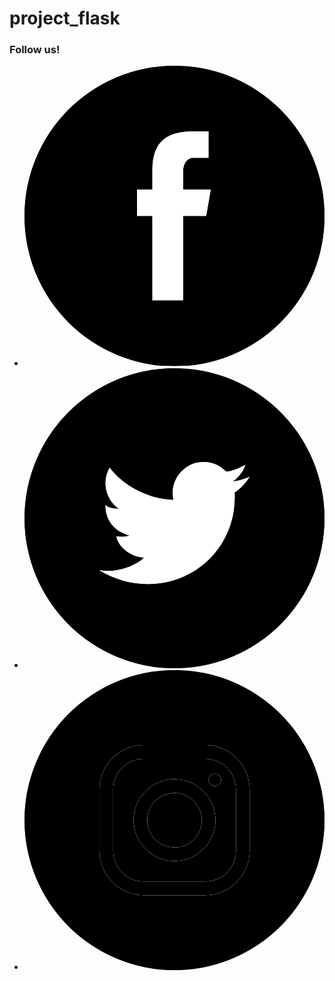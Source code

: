 # project_flask
<div class="footer__soc-nav">
            <div class="footer_soc-capt">
                <h3>Follow us!</h3>
            </div>
            <ul class="footer__soc-nav-list">
                <li class="footer__soc"><a href='#'><svg class="si6540f3e4144022001890b72bfb1344eb8cf2474d8cf5ce799a20d2e31698755595490 svgIcon_1J7 filled_Qbi darkTheme_3jZ" viewBox="0 0 32 32" style="border-radius:50%"><path class="outer_bDW" d="M32 0H0V32H32V0ZM16.9133 25H13.6383V16.0044H12V13.1936H13.6383V10.9374H13.6443C13.7014 8.9864 14.3604 7.129 17.5674 7.0126V7H19.6171V9.8108H17.9447C17.3379 9.8108 16.9133 10.5002 16.9133 11.1568V13.1936H19.8561L19.3702 16.0044H16.9133V25Z" fill-rule="evenodd"></path><path d="M16,31 C24.2842712,31 31,24.2842712 31,16 C31,7.71572875 24.2842712,1 16,1 C7.71572875,1 1,7.71572875 1,16 C1,24.2842712 7.71572875,31 16,31 Z M16,32 C7.163444,32 0,24.836556 0,16 C0,7.163444 7.163444,0 16,0 C24.836556,0 32,7.163444 32,16 C32,24.836556 24.836556,32 16,32 Z" class="border_2yy"></path><path class="logo_2gS" d="M13.6383 25H16.9133V16.0044H19.3702L19.8561 13.1936H16.9133V11.1568C16.9133 10.5002 17.3379 9.8108 17.9447 9.8108H19.6171V7H17.5674V7.0126C14.3604 7.129 13.7014 8.9864 13.6443 10.9374H13.6383V13.1936H12V16.0044H13.6383V25Z" style="color:#ffffff;fill:#ffffff"></path></svg></a></li>
                <li class="footer__soc"><a href="#"><svg class="si6540f3e4144022001890b72bfb1344eb8cf2474d8cf5ce799a20d2e31698755595490 svgIcon_1J7 filled_Qbi darkTheme_3jZ" viewBox="0 0 32 32" style="border-radius:50%"><path class="outer_bDW" d="M0,0 L32,0 L32,32 L0,32 L0,0 Z M23.5445333,10.2885333 C23.0796444,10.5863111 22.0122666,11.0190222 21.4858666,11.0190222 L21.4858666,11.0199111 C20.8848,10.392 20.0385777,10 19.1000888,10 C17.2773333,10 15.7992889,11.4780444 15.7992889,13.3000888 C15.7992889,13.5532445 15.8286222,13.8001778 15.8828444,14.0369778 L15.8823111,14.0369778 C13.4097777,13.9720888 10.7056,12.7328 9.07768889,10.6117333 C8.0768,12.3441778 8.94293333,14.2709334 10.0787556,14.9729778 C9.68995555,15.0023111 8.97422222,14.9281778 8.63733333,14.5994666 C8.61475555,15.7493334 9.16764444,17.2728889 11.1836444,17.8256 C10.7953778,18.0344889 10.1080889,17.9745778 9.80924444,17.9301333 C9.91413329,18.9008 11.2734222,20.1697778 12.7598222,20.1697778 C12.2300445,20.7825777 10.2368,21.8940444 8,21.5404445 C9.51911111,22.4647111 11.2896,22.9999999 13.1635555,22.9999999 C18.4888889,22.9999999 22.6245334,18.6840889 22.4019555,13.3598222 C22.4010666,13.3539556 22.4010666,13.3480889 22.4005334,13.3416889 C22.4010666,13.328 22.4019555,13.3143111 22.4019555,13.3000888 C22.4019555,13.2835556 22.4005334,13.2679111 22.4,13.2519111 C22.8847999,12.9203555 23.5352888,12.3338667 24,11.5619556 C23.7304889,11.7104 22.9219555,12.0076445 22.1696,12.0814222 C22.6524444,11.8208 23.3678222,10.9672889 23.5445333,10.2885333 Z" fill-rule="evenodd"></path><path d="M16,31 C24.2842712,31 31,24.2842712 31,16 C31,7.71572875 24.2842712,1 16,1 C7.71572875,1 1,7.71572875 1,16 C1,24.2842712 7.71572875,31 16,31 Z M16,32 C7.163444,32 0,24.836556 0,16 C0,7.163444 7.163444,0 16,0 C24.836556,0 32,7.163444 32,16 C32,24.836556 24.836556,32 16,32 Z" class="border_2yy"></path><path class="logo_2gS" d="M23.5445333,10.2885333 C23.0796444,10.5863111 22.0122666,11.0190222 21.4858666,11.0190222 L21.4858666,11.0199111 C20.8848,10.392 20.0385777,10 19.1000888,10 C17.2773333,10 15.7992889,11.4780444 15.7992889,13.3000888 C15.7992889,13.5532445 15.8286222,13.8001778 15.8828444,14.0369778 L15.8823111,14.0369778 C13.4097777,13.9720888 10.7056,12.7328 9.07768889,10.6117333 C8.0768,12.3441778 8.94293333,14.2709334 10.0787556,14.9729778 C9.68995555,15.0023111 8.97422222,14.9281778 8.63733333,14.5994666 C8.61475555,15.7493334 9.16764444,17.2728889 11.1836444,17.8256 C10.7953778,18.0344889 10.1080889,17.9745778 9.80924444,17.9301333 C9.91413329,18.9008 11.2734222,20.1697778 12.7598222,20.1697778 C12.2300445,20.7825777 10.2368,21.8940444 8,21.5404445 C9.51911111,22.4647111 11.2896,22.9999999 13.1635555,22.9999999 C18.4888889,22.9999999 22.6245334,18.6840889 22.4019555,13.3598222 C22.4010666,13.3539556 22.4010666,13.3480889 22.4005334,13.3416889 C22.4010666,13.328 22.4019555,13.3143111 22.4019555,13.3000888 C22.4019555,13.2835556 22.4005334,13.2679111 22.4,13.2519111 C22.8847999,12.9203555 23.5352888,12.3338667 24,11.5619556 C23.7304889,11.7104 22.9219555,12.0076445 22.1696,12.0814222 C22.6524444,11.8208 23.3678222,10.9672889 23.5445333,10.2885333" style="color:#000000;fill:#ffffff"></path></svg></a></li>
                <li class="footer__soc"><a href="#"><svg class="si6540f3e4144022001890b72bfb1344eb8cf2474d8cf5ce799a20d2e31698755595490 svgIcon_1J7 filled_Qbi darkTheme_3jZ" viewBox="0 0 32 32" style="border-radius:50%"><g><path class="outer_bDW" d="M0,0 L32,0 L32,32 L0,32 L0,0 Z M12.7045454,8 C10.1221593,8 8,10.1193185 8,12.7045454 L8,19.2954545 C8,21.8778407 10.1193185,24 12.7045454,24 L19.2954545,24 C21.8778407,24 24,21.8806822 24,19.2954545 L24,12.7045454 C24,10.1221593 21.8806822,8 19.2954545,8 L12.7045454,8 Z M12.7045454,9.45454545 L19.2954545,9.45454545 C21.0937498,9.45454545 22.5454545,10.9062502 22.5454545,12.7045454 L22.5454545,19.2954545 C22.5454545,21.0937498 21.0937498,22.5454545 19.2954545,22.5454545 L12.7045454,22.5454545 C10.9062502,22.5454545 9.45454545,21.0937498 9.45454545,19.2954545 L9.45454545,12.7045454 C9.45454545,10.9062502 10.9062502,9.45454545 12.7045454,9.45454545 Z M20.2954545,11.0454545 C19.9289774,11.0454545 19.6363636,11.3380684 19.6363636,11.7045454 C19.6363636,12.0710225 19.9289774,12.3636364 20.2954545,12.3636364 C20.6619316,12.3636364 20.9545454,12.0710225 20.9545454,11.7045454 C20.9545454,11.3380684 20.6619316,11.0454545 20.2954545,11.0454545 Z M16,11.6363636 C13.599432,11.6363636 11.6363636,13.599432 11.6363636,16 C11.6363636,18.400568 13.599432,20.3636364 16,20.3636364 C18.400568,20.3636364 20.3636364,18.400568 20.3636364,16 C20.3636364,13.599432 18.400568,11.6363636 16,11.6363636 Z M16,13.0909091 C17.6164771,13.0909091 18.9090909,14.3835229 18.9090909,16 C18.9090909,17.6164771 17.6164771,18.9090909 16,18.9090909 C14.3835229,18.9090909 13.0909091,17.6164771 13.0909091,16 C13.0909091,14.3835229 14.3835229,13.0909091 16,13.0909091 Z"></path><path class="insta-mask-hover_2Yt" style="fill:url(#si6540f3e4144022001890b72bfb1344eb8cf2474d8cf5ce799a20d2e31698755595490ec2aa9c1-c35a-4a94-adcf-c75fecd2d903hover)" d="M0,0 L32,0 L32,32 L0,32 L0,0 Z M12.7045454,8 C10.1221593,8 8,10.1193185 8,12.7045454 L8,19.2954545 C8,21.8778407 10.1193185,24 12.7045454,24 L19.2954545,24 C21.8778407,24 24,21.8806822 24,19.2954545 L24,12.7045454 C24,10.1221593 21.8806822,8 19.2954545,8 L12.7045454,8 Z M12.7045454,9.45454545 L19.2954545,9.45454545 C21.0937498,9.45454545 22.5454545,10.9062502 22.5454545,12.7045454 L22.5454545,19.2954545 C22.5454545,21.0937498 21.0937498,22.5454545 19.2954545,22.5454545 L12.7045454,22.5454545 C10.9062502,22.5454545 9.45454545,21.0937498 9.45454545,19.2954545 L9.45454545,12.7045454 C9.45454545,10.9062502 10.9062502,9.45454545 12.7045454,9.45454545 Z M20.2954545,11.0454545 C19.9289774,11.0454545 19.6363636,11.3380684 19.6363636,11.7045454 C19.6363636,12.0710225 19.9289774,12.3636364 20.2954545,12.3636364 C20.6619316,12.3636364 20.9545454,12.0710225 20.9545454,11.7045454 C20.9545454,11.3380684 20.6619316,11.0454545 20.2954545,11.0454545 Z M16,11.6363636 C13.599432,11.6363636 11.6363636,13.599432 11.6363636,16 C11.6363636,18.400568 13.599432,20.3636364 16,20.3636364 C18.400568,20.3636364 20.3636364,18.400568 20.3636364,16 C20.3636364,13.599432 18.400568,11.6363636 16,11.6363636 Z M16,13.0909091 C17.6164771,13.0909091 18.9090909,14.3835229 18.9090909,16 C18.9090909,17.6164771 17.6164771,18.9090909 16,18.9090909 C14.3835229,18.9090909 13.0909091,17.6164771 13.0909091,16 C13.0909091,14.3835229 14.3835229,13.0909091 16,13.0909091 Z"></path></g><path d="M16,31 C24.2842712,31 31,24.2842712 31,16 C31,7.71572875 24.2842712,1 16,1 C7.71572875,1 1,7.71572875 1,16 C1,24.2842712 7.71572875,31 16,31 Z M16,32 C7.163444,32 0,24.836556 0,16 C0,7.163444 7.163444,0 16,0 C24.836556,0 32,7.163444 32,16 C32,24.836556 24.836556,32 16,32 Z" class="border_2yy"></path><g><path class="logo_2gS" style="fill:#ffffff;color:#000000" d="M12.7045454,8 C10.1221593,8 8,10.1193185 8,12.7045454 L8,19.2954545 C8,21.8778407 10.1193185,24 12.7045454,24 L19.2954545,24 C21.8778407,24 24,21.8806822 24,19.2954545 L24,12.7045454 C24,10.1221593 21.8806822,8 19.2954545,8 L12.7045454,8 Z M12.7045454,9.45454545 L19.2954545,9.45454545 C21.0937498,9.45454545 22.5454545,10.9062502 22.5454545,12.7045454 L22.5454545,19.2954545 C22.5454545,21.0937498 21.0937498,22.5454545 19.2954545,22.5454545 L12.7045454,22.5454545 C10.9062502,22.5454545 9.45454545,21.0937498 9.45454545,19.2954545 L9.45454545,12.7045454 C9.45454545,10.9062502 10.9062502,9.45454545 12.7045454,9.45454545 Z M20.2954545,11.0454545 C19.9289774,11.0454545 19.6363636,11.3380684 19.6363636,11.7045454 C19.6363636,12.0710225 19.9289774,12.3636364 20.2954545,12.3636364 C20.6619316,12.3636364 20.9545454,12.0710225 20.9545454,11.7045454 C20.9545454,11.3380684 20.6619316,11.0454545 20.2954545,11.0454545 Z M16,11.6363636 C13.599432,11.6363636 11.6363636,13.599432 11.6363636,16 C11.6363636,18.400568 13.599432,20.3636364 16,20.3636364 C18.400568,20.3636364 20.3636364,18.400568 20.3636364,16 C20.3636364,13.599432 18.400568,11.6363636 16,11.6363636 Z M16,13.0909091 C17.6164771,13.0909091 18.9090909,14.3835229 18.9090909,16 C18.9090909,17.6164771 17.6164771,18.9090909 16,18.9090909 C14.3835229,18.9090909 13.0909091,17.6164771 13.0909091,16 C13.0909091,14.3835229 14.3835229,13.0909091 16,13.0909091 Z"></path><path class="insta-mask-logo-hover_19f" style="fill:#000000;color:#000000" d="M12.7045454,8 C10.1221593,8 8,10.1193185 8,12.7045454 L8,19.2954545 C8,21.8778407 10.1193185,24 12.7045454,24 L19.2954545,24 C21.8778407,24 24,21.8806822 24,19.2954545 L24,12.7045454 C24,10.1221593 21.8806822,8 19.2954545,8 L12.7045454,8 Z M12.7045454,9.45454545 L19.2954545,9.45454545 C21.0937498,9.45454545 22.5454545,10.9062502 22.5454545,12.7045454 L22.5454545,19.2954545 C22.5454545,21.0937498 21.0937498,22.5454545 19.2954545,22.5454545 L12.7045454,22.5454545 C10.9062502,22.5454545 9.45454545,21.0937498 9.45454545,19.2954545 L9.45454545,12.7045454 C9.45454545,10.9062502 10.9062502,9.45454545 12.7045454,9.45454545 Z M20.2954545,11.0454545 C19.9289774,11.0454545 19.6363636,11.3380684 19.6363636,11.7045454 C19.6363636,12.0710225 19.9289774,12.3636364 20.2954545,12.3636364 C20.6619316,12.3636364 20.9545454,12.0710225 20.9545454,11.7045454 C20.9545454,11.3380684 20.6619316,11.0454545 20.2954545,11.0454545 Z M16,11.6363636 C13.599432,11.6363636 11.6363636,13.599432 11.6363636,16 C11.6363636,18.400568 13.599432,20.3636364 16,20.3636364 C18.400568,20.3636364 20.3636364,18.400568 20.3636364,16 C20.3636364,13.599432 18.400568,11.6363636 16,11.6363636 Z M16,13.0909091 C17.6164771,13.0909091 18.9090909,14.3835229 18.9090909,16 C18.9090909,17.6164771 17.6164771,18.9090909 16,18.9090909 C14.3835229,18.9090909 13.0909091,17.6164771 13.0909091,16 C13.0909091,14.3835229 14.3835229,13.0909091 16,13.0909091 Z"></path></g></svg></a></li>
            </ul>
        </div>
